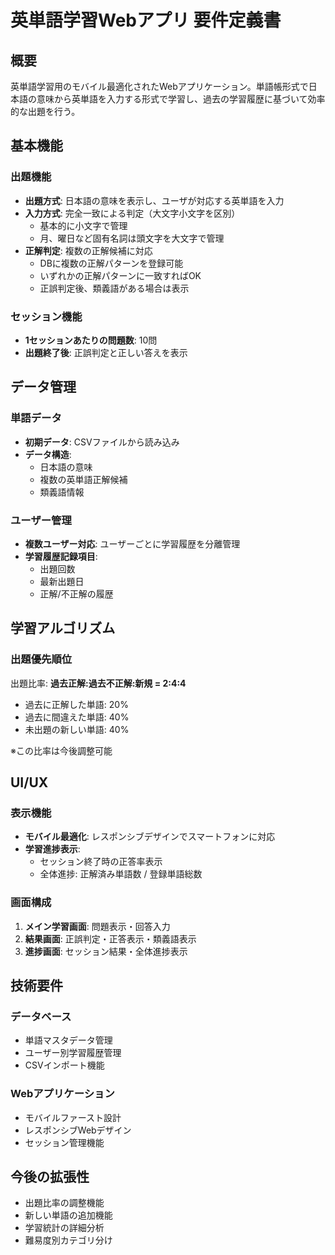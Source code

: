 # 英単語学習Webアプリ 要件定義書

## 概要
英単語学習用のモバイル最適化されたWebアプリケーション。単語帳形式で日本語の意味から英単語を入力する形式で学習し、過去の学習履歴に基づいて効率的な出題を行う。

## 基本機能

### 出題機能
- **出題方式**: 日本語の意味を表示し、ユーザが対応する英単語を入力
- **入力方式**: 完全一致による判定（大文字小文字を区別）
  - 基本的に小文字で管理
  - 月、曜日など固有名詞は頭文字を大文字で管理
- **正解判定**: 複数の正解候補に対応
  - DBに複数の正解パターンを登録可能
  - いずれかの正解パターンに一致すればOK
  - 正誤判定後、類義語がある場合は表示

### セッション機能
- **1セッションあたりの問題数**: 10問
- **出題終了後**: 正誤判定と正しい答えを表示

## データ管理

### 単語データ
- **初期データ**: CSVファイルから読み込み
- **データ構造**: 
  - 日本語の意味
  - 複数の英単語正解候補
  - 類義語情報

### ユーザー管理
- **複数ユーザー対応**: ユーザーごとに学習履歴を分離管理
- **学習履歴記録項目**:
  - 出題回数
  - 最新出題日
  - 正解/不正解の履歴

## 学習アルゴリズム

### 出題優先順位
出題比率: **過去正解:過去不正解:新規 = 2:4:4**
- 過去に正解した単語: 20%
- 過去に間違えた単語: 40%  
- 未出題の新しい単語: 40%

※この比率は今後調整可能

## UI/UX

### 表示機能
- **モバイル最適化**: レスポンシブデザインでスマートフォンに対応
- **学習進捗表示**:
  - セッション終了時の正答率表示
  - 全体進捗: 正解済み単語数 / 登録単語総数

### 画面構成
1. **メイン学習画面**: 問題表示・回答入力
2. **結果画面**: 正誤判定・正答表示・類義語表示
3. **進捗画面**: セッション結果・全体進捗表示

## 技術要件

### データベース
- 単語マスタデータ管理
- ユーザー別学習履歴管理
- CSVインポート機能

### Webアプリケーション
- モバイルファースト設計
- レスポンシブWebデザイン
- セッション管理機能

## 今後の拡張性
- 出題比率の調整機能
- 新しい単語の追加機能
- 学習統計の詳細分析
- 難易度別カテゴリ分け